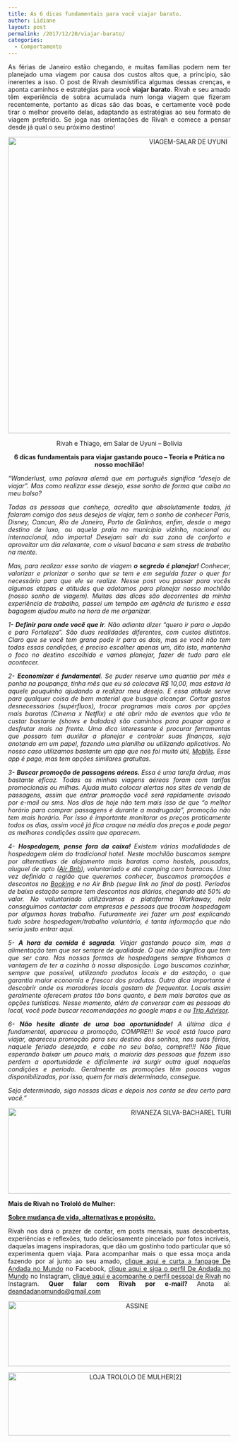```yaml
---
title: As 6 dicas fundamentais para você viajar barato.
author: Lidiane
layout: post
permalink: /2017/12/20/viajar-barato/
categories:
  - Comportamento
---
```

<p align="justify">
  As férias de Janeiro estão chegando, e muitas famílias podem nem ter planejado uma viagem por causa dos custos altos que, a princípio, são inerentes a isso. O post de Rivah desmistifica algumas dessas crenças, e aponta caminhos e estratégias para você <strong>viajar barato</strong>. Rivah e seu amado têm experiência de sobra acumulada num longa viagem que fizeram recentemente, portanto as dicas são das boas, e certamente você pode tirar o melhor proveito delas, adaptando as estratégias ao seu formato de viagem preferido. Se joga nas orientações de Rivah e comece a pensar desde já qual o seu próximo destino!
</p>

<p align="center">
  <img class="alignnone size-full wp-image-14526" src="https://www.trololodemulher.com.br/2017/12/VIAGEM-SALAR-DE-UYUNI.jpg" alt="VIAGEM-SALAR DE UYUNI" width="800" height="670" />
</p>

<p align="center">
  Rivah e Thiago, em Salar de Uyuni – Bolívia
</p>

<p align="center">
  <b>6 dicas fundamentais para viajar gastando pouco &#8211; Teoria e Prática no nosso mochilão!</b>
</p>

<p align="justify">
  <em>“Wanderlust, uma palavra alemã que em português significa &#8220;desejo de viajar&#8221;. Mas como realizar esse desejo, esse sonho de forma que caiba no meu bolso?</em>
</p>

<p align="justify">
  <em>Todas as pessoas que conheço, acredito que absolutamente todas, já falaram comigo dos seus desejos de viajar, tem o sonho de conhecer Paris, Disney, Cancun, Rio de Janeiro, Porto de Galinhas, enfim, desde o mega destino de luxo, ou aquela praia no município vizinho, nacional ou internacional, não importa! Desejam sair da sua zona de conforto e aproveitar um dia relaxante, com o visual bacana e sem stress de trabalho na mente.</em>
</p>

<p align="justify">
  <em>Mas, para realizar esse sonho de viagem <b>o segredo é planejar! </b>Conhecer, valorizar e priorizar o sonho que se tem e em seguida fazer o quer for necessário para que ele se realize. Nesse post vou passar para vocês algumas etapas e atitudes que adotamos para planejar nosso mochilão (nosso sonho de viagem). Muitas das dicas são decorrentes da minha experiência de trabalho, passei um tempão em agência de turismo e essa bagagem ajudou muito na hora de me organizar.</em>
</p>

<p align="justify">
  <em>1- <b>Definir para onde você que ir</b>. Não adianta dizer “quero ir para o Japão e para Fortaleza”. São duas realidades diferentes, com custos distintos. Claro que se você tem grana pode ir para os dois, mas se você não tem todas essas condições, é preciso escolher apenas um, dito isto, mantenha o foco no destino escolhido e vamos planejar, fazer de tudo para ele acontecer.</em>
</p>

<p align="justify">
  <em>2- <b>Economizar é fundamental</b>. Se puder reserve uma quantia por mês e ponha na poupança, tinha mês que eu só colocava R$ 10,00, mas estava lá aquele pouquinho ajudando a realizar meu desejo. E essa atitude serve para qualquer coisa de bem material que busque alcançar. Cortar gastos desnecessários (supérfluos), trocar programas mais caros por opções mais baratas (Cinema x Netflix) e até abrir mão de eventos que vão te custar bastante (shows e baladas) são caminhos para poupar agora e desfrutar mais na frente. Uma dica interessante é procurar ferramentas que possam tem auxiliar a planejar e controlar suas finanças, seja anotando em um papel, fazendo uma planilha ou utilizando aplicativos. No nosso caso utilizamos bastante um app que nos foi muito útil, <a href="https://web.mobills.com.br/ConvidarAmigo" target="_blank" rel="noopener noreferrer">Mobills</a>. Esse app é pago, mas tem opções similares gratuitas.</em>
</p>

<p align="justify">
  <em>3- <b>Buscar promoção de passagens aéreas. </b>Essa é uma tarefa árdua, mas bastante eficaz. Todas as minhas viagens aéreas foram com tarifas promocionais ou milhas. Ajuda muito colocar alertas nos sites de venda de passagens, assim que entrar promoção você será rapidamente avisado por e-mail ou sms. Nos dias de hoje não tem mais isso de que “o melhor horário para comprar passagens é durante a madrugada”, promoção não tem mais horário. Por isso é importante monitorar os preços praticamente todos os dias, assim você já fica craque na média dos preços e pode pegar as melhores condições assim que aparecem.</em>
</p>

<p align="justify">
  <em>4- <b>Hospedagem, pense fora da caixa! </b>Existem várias modalidades de hospedagem além do tradicional hotel. Neste mochilão buscamos sempre por alternativas de alojamento mais baratas como hostels, pousadas, aluguel de apto (<a href="http://www.airbnb.com.br/c/rivanezas" target="_blank" rel="noopener noreferrer">Air Bnb</a>), voluntariado e até camping com barracas. Uma vez definida a região que queremos conhecer, buscamos promoções e descontos no <a href="https://www.booking.com/s/34_6/rivane36" target="_blank" rel="noopener noreferrer">Booking</a> e no Air Bnb (segue link no final do post). Períodos de baixa estação sempre tem descontos nas diárias, chegando até 50% do valor. No voluntariado utilizávamos a plataforma Workaway, nela conseguimos contactar com empresas e pessoas que trocam hospedagem por algumas horas trabalho. Futuramente irei fazer um post explicando tudo sobre hospedagem/trabalho voluntário, é tanta informação que não seria justo entrar aqui.</em>
</p>

<p align="justify">
  <em>5- <b>A hora da comida é sagrada</b>. Viajar gastando pouco sim, mas a alimentação tem que ser sempre de qualidade. O que não significa que tem que ser caro. Nas nossas formas de hospedagens sempre tínhamos a vantagem de ter a cozinha à nossa disposição. Logo buscamos cozinhar, sempre que possível, utilizando produtos locais e da estação, o que garantia maior economia e frescor dos produtos. Outra dica importante é descobrir onde os moradores locais gostam de frequentar. Locais assim geralmente oferecem pratos tão bons quanto, e bem mais baratos que as opções turísticas. Nesse momento, além de conversar com as pessoas do local, você pode buscar recomendações no google maps e ou <a href="https://www.tripadvisor.com.br/" target="_blank" rel="noopener noreferrer">Trip Advisor</a>.</em>
</p>

<p align="justify">
  <em>6- <b>Não hesite diante de uma boa oportunidade!</b> A última dica é fundamental, apareceu a promoção, COMPRE!!! Se você está louco para viajar, apareceu promoção para seu destino dos sonhos, nas suas férias, naquele feriado desejado, e cabe no seu bolso, compre!!!! Não fique esperando baixar um pouco mais, a maioria das pessoas que fazem isso perdem a oportunidade e dificilmente irá surgir outra igual naquelas condições e período. Geralmente as promoções têm poucas vagas disponibilizadas, por isso, quem for mais determinado, consegue.</em>
</p>

<p align="justify">
  <em>Seja determinado, siga nossas dicas e depois nos conta se deu certo para você.”</em>
</p>

<p align="center">
  <img class="alignnone size-full wp-image-14411" src="https://www.trololodemulher.com.br/2017/11/RIVANEZA-SILVA-BACHAREL-TURISMO.png" alt="RIVANEZA SILVA-BACHAREL TURISMO" width="800" height="194" />
</p>

<p align="justify">
  <strong>Mais de Rivah no Trololó de Mulher:</strong>
</p>

<p align="justify">
  <a href="http://www.trololodemulher.com.br/2017/11/17/mudanca-de-vida/" target="_blank" rel="noopener noreferrer"><strong>Sobre mudança de vida, alternativas e propósito.</strong></a>
</p>

<p align="justify">
  Rivah nos dará o prazer de contar, em posts mensais, suas descobertas, experiências e reflexões, tudo deliciosamente pincelado por fotos incríveis, daquelas imagens inspiradoras, que dão um gostinho todo particular que só experimenta quem viaja. Para acompanhar mais o que essa moça anda fazendo por aí junto ao seu amado, <a href="https://www.facebook.com/deandadanomundo/" target="_blank" rel="noopener noreferrer">clique aqui e curta a fanpage De Andada no Mundo</a> no Facebook, <a href="https://www.instagram.com/deandada_nomundo/" target="_blank" rel="noopener noreferrer">clique aqui e siga o perfil De Andada no Mundo</a> no Instagram, <a href="https://www.instagram.com/rivahsilva/" target="_blank" rel="noopener noreferrer">clique aqui e acompanhe o perfil pessoal de Rivah</a> no Instagram. <strong>Quer falar com Rivah por e-mail? </strong>Anota aí: <a href="mailto:deandadanomundo@gmail.com">deandadanomundo@gmail.com</a>
</p>

<p align="center">
  <a href="http://feedburner.google.com/fb/a/mailverify?uri=blogbichafemea&loc=pt_BR" target="_blank" rel="noopener noreferrer"><img class="alignnone size-full wp-image-14011" src="https://www.trololodemulher.com.br/2017/08/ASSINE.jpg" alt="ASSINE" width="568" height="147" /></a>
</p>

<p align="center">
  <a href="http://loja.trololodemulher.com.br/" target="_blank" rel="noopener noreferrer"><img class="alignnone wp-image-14333 size-full" src="https://www.trololodemulher.com.br/2017/10/LOJA-TROLOLO-DE-MULHER2.png" alt="LOJA TROLOLO DE MULHER[2]" width="561" height="143" /></a>
</p>

&nbsp;